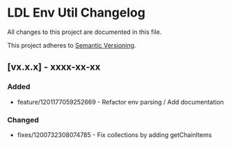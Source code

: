# LDL Env Util Changelog

All changes to this project are documented in this file.

This project adheres to [Semantic Versioning](https://semver.org/spec/v2.0.0.html).

## [vx.x.x] - xxxx-xx-xx

### Added

- feature/1201177059252669 - Refactor env parsing / Add documentation

### Changed

- fixes/1200732308074785 - Fix collections by adding getChainItems

